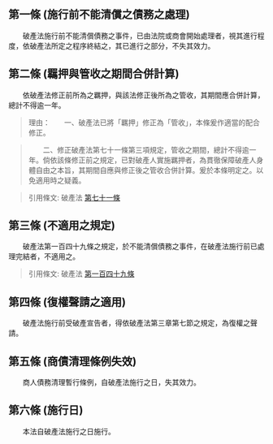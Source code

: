 第一條 (施行前不能清償之債務之處理)
-----------------------------------
　　破產法施行前不能清償債務之事件，已由法院或商會開始處理者，視其進行程度，依破產法所定之程序終結之，其已進行之部分，不失其效力。  


第二條 (羈押與管收之期間合併計算)
---------------------------------
　　依破產法修正前所為之羈押，與該法修正後所為之管收，其期間應合併計算，總計不得逾一年。  
> 理由：　　一、破產法已將「羈押」修正為「管收」，本條爰作適當的配合修正。

> 　　二、修正破產法第七十一條第三項規定，管收之期間，總計不得逾一年。倘依該條修正前之規定，已對破產人實施羈押者，為貫徹保障破產人身體自由之本旨，其期間自應與修正後之管收合併計算。爰於本條明定之。以免適用時之疑義。

> 引用條文: 破產法 [第七十一條](../../法務/民法/破產法.md#第七十一條-破產對人身的效力－管收)



第三條 (不適用之規定)
---------------------
　　破產法第一百四十九條之規定，於不能清償債務之事件，在破產法施行前已處理完結者，不適用之。  
> 引用條文: 破產法 [第一百四十九條](../../法務/民法/破產法.md#第一百四十九條-破產終結對破產人之效力)



第四條 (復權聲請之適用)
-----------------------
　　破產法施行前受破產宣告者，得依破產法第三章第七節之規定，為復權之聲請。  


第五條 (商債清理條例失效)
-------------------------
　　商人債務清理暫行條例，自破產法施行之日，失其效力。  


第六條 (施行日)
---------------
　　本法自破產法施行之日施行。